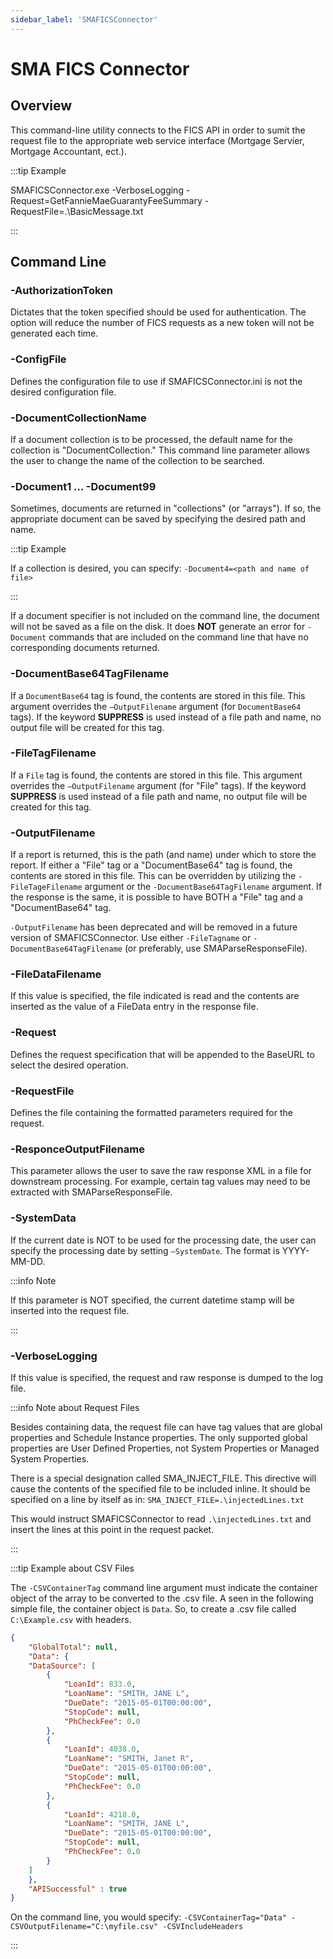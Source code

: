 ```yaml
---
sidebar_label: 'SMAFICSConnector'
---
```


# SMA FICS Connector

## Overview

This command-line utility connects to the FICS API in order to sumit the request file to the appropriate web service interface (Mortgage Servier, Mortgage Accountant, ect.).

:::tip Example

SMAFICSConnector.exe -VerboseLogging -Request=GetFannieMaeGuarantyFeeSummary -RequestFile=.\BasicMessage.txt

:::


## Command Line

### -AuthorizationToken

Dictates that the token specified should be used for authentication. The option will reduce the number of FICS requests as a new token will not be generated each time.

### -ConfigFile

Defines the configuration file to use if SMAFICSConnector.ini is not the desired configuration file.

### -DocumentCollectionName

If a document collection is to be processed, the default name for the collection is "DocumentCollection." This command line parameter allows the user to change the name of the collection to be searched.

### -Document1 ... -Document99

Sometimes, documents are returned in "collections" (or "arrays"). If so, the appropriate document can be saved by specifying the desired path and name. 

:::tip Example

If a collection is desired, you can specify: ```-Document4=<path and name of file>```

:::

If a document specifier is not included on the command line, the document will not be saved as a file on the disk. It does **NOT** generate an error for ```-Document``` commands that are included on the command line that have no corresponding documents returned.

### -DocumentBase64TagFilename

If a ```DocumentBase64``` tag is found, the contents are stored in this file. This argument overrides the ```–OutputFilename``` argument (for ```DocumentBase64``` tags). If the keyword **SUPPRESS** is used instead of a file path and name, no output file will be created for this tag.

### -FileTagFilename

If a ```File``` tag is found, the contents are stored in this file. This argument overrides the ```–OutputFilename``` argument (for "File" tags). If the keyword **SUPPRESS** is used instead of a file path and name, no output file will be created for this tag.

### -OutputFilename

If a report is returned, this is the path (and name) under which to store the report. If either a "File" tag or a "DocumentBase64" tag is found, the contents are stored in this file. This can be overridden by utilizing the ```-FileTageFilename``` argument or the ```-DocumentBase64TagFilename``` argument. If the response is the same, it is possible to have BOTH a "File" tag and a "DocumentBase64" tag.

```-OutputFilename``` has been deprecated and will be removed in a future version of SMAFICSConnector. Use either ```-FileTagname``` or ```-DocumentBase64TagFilename``` (or preferably, use SMAParseResponseFile).

### -FileDataFilename

If this value is specified, the file indicated is read and the contents are inserted as the value of a FileData entry in the response file.

### -Request

Defines the request specification that will be appended to the BaseURL to select the desired operation.

### -RequestFile

Defines the file containing the formatted parameters required for the request.


### -ResponceOutputFilename

This parameter allows the user to save the raw response XML in a file for downstream processing. For example, certain tag values may need to be extracted with SMAParseResponseFile.

### -SystemData

If the current date is NOT to be used for the processing date, the user can specify the processing date by setting ```–SystemDate```. The format is YYYY-MM-DD.


:::info Note

If this parameter is NOT specified, the current datetime stamp will be inserted into the request file.

:::

### -VerboseLogging

If this value is specified, the request and raw response is dumped to the log file.

:::info Note about Request Files

Besides containing data, the request file can have tag values that are global properties and Schedule Instance properties. The only supported global properties are User Defined Properties, not System Properties or Managed System Properties.

There is a special designation called SMA_INJECT_FILE. This directive will cause the contents of the specified file to be included inline. It should be specified on a line by itself as in: ```SMA_INJECT_FILE=.\injectedLines.txt```

This would instruct SMAFICSConnector to read ```.\injectedLines.txt``` and insert the lines at this point in the request packet.

:::

:::tip Example about CSV Files

The ```-CSVContainerTag``` command line argument must indicate the container object of the array to be converted to the .csv file. A seen in the following simple file, the container object is ```Data```. So, to create a .csv file called ```C:\Example.csv``` with headers.

```JSON
{
    "GlobalTotal": null,
    "Data": { 
    "DataSource": [
        {
            "LoanId": 833.0,
            "LoanName": "SMITH, JANE L",
            "DueDate": "2015-05-01T00:00:00",
            "StopCode": null,
            "PhCheckFee": 0.0
        },
        {
            "LoanId": 4038.0,
            "LoanName": "SMITH, Janet R",
            "DueDate": "2015-05-01T00:00:00",
            "StopCode": null,
            "PhCheckFee": 0.0
        },
        {
            "LoanId": 4218.0,
            "LoanName": "SMITH, JANE L",
            "DueDate": "2015-05-01T00:00:00",
            "StopCode": null,
            "PhCheckFee": 0.0
        }
    ]
    },
    "APISuccessful" : true
}
```

On the command line, you would specify: ```-CSVContainerTag="Data" -CSVOutputFilename="C:\myfile.csv" -CSVIncludeHeaders```

:::
